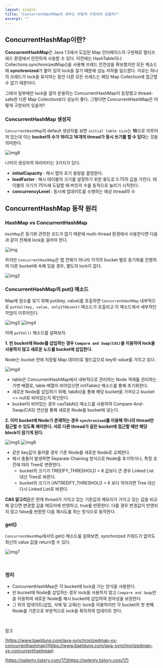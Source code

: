 ```yaml
---
layout: single
title: "ConcurrentHashMap의 내부는 어떻게 구현되어 있을까?"
excerpt: ""
---
```


## ConcurrentHashMap이란?

**ConcurrentHashMap**은 Java 1.5에서 도입된 Map 인터페이스의 구현체로 멀티쓰레드 환경에서 안전하게 사용할 수 있다. 이전에는 HashTable이나 Collections.synchronizedMap()을 사용해 쓰레드 안전성을 확보했지만 모든 메소드에 **synchronized**가 붙어 있어 lock을 걸기 때문에 성능 저하를 일으켰다. 이유는 하나의 쓰레드가 lock을 유지하는 동안 다른 모든 쓰레드는 해당 Map Collection에 접근할 수 없기 때문이다.

그래서 일부에만 lock을 걸어 운용하는 ConcurrentHashMap이 등장했고 thread-safe한 다른 Map Collection보다 성능이 좋다. 그렇다면 ConcurrentHashMap은 어떻게 구현되어 있을까?

### ConcurrentHashMap 생성자

`ConcurrentHashMap`의 default 생성자를 보면 `initial table size`는 **16**으로 이루어져 있는데 이는 **bucket의 수가 16이고 16개의 thread가 동시 쓰기를 할 수 있다**는 것을 의미한다.

![img8](/assets/images/ConcurrentHashmap2.png)

나머지 생성자의 파라미터는 3가지가 있다.

- **initialCapacity** : 해시 맵의 초기 용량을 결정한다.
- **loadFactor** : 해시 테이블의 크기를 설정하기 위한 용도로 0.75의 값을 가진다. 테이블의 크기가 75%에 도달할 때 버킷의 수를 동적으로 늘리기 시작한다.
- **concurrencyLevel** : 동시에 업데이트를 수행하는 예상 thread의 수

## ConcurrentHashMap 동작 원리

### HashMap vs ConcurrentHashMap

`HashMap`은 동기화 관련한 코드가 없기 때문에 multi-thread 환경에서 사용한다면 다음과 같이 전체에 lock을 걸어야 한다.

![img](/assets/images/HashMap.png)

하지만 `ConcurrentHashMap`은 맵 전체가 아니라 각각의 bucket 별로 동기화를 진행하여 다른 bucket에 속해 있을 경우, 별도의 lock이 없다.

![img2](/assets/images/ConcurrentHashmap.png)

### ConcurrentHashMap의 put() 메소드

Map에 원소를 넣기 위해 put(key, value)를 호출하면 `ConcurrentHashMap` 내부적으로 `putVal(key, value, onlyIfAbsent)` 메소드가 호출되고 이 메소드에서 세부적인 작업이 이루어진다.

![img3](/assets/images/ConcurrentHashmap_put()1.png)
![img4](/assets/images/ConcurrentHashmap_put()2.png)

이제 `putVal()` 메소드를 살펴보자.

**1. 빈 bucket에 Node를 삽입하는 경우 `Compare and Swap(CAS)`을 이용하여 lock을 사용하지 않고 새로운 노드를 bucket에 삽입한다.**

Node는 bucket 안에 저장될 Map 데이터로 필드값으로 key와 value를 가지고 있다. 

![img4](/assets/images/ConcurrentHashmap_put()3.png)

- table은 ConcurrentHashMap에서 내부적으로 관리하는 Node 객체를 관리하는 가변 배열로, table 배열이 비어있으면 initTable() 메소드를 통해 초기화한다.
- 새로운 Node를 삽입하기 위해, tabAt()을 통해 해당 bucket을 가져오고 bucket == null로 비어있는지 확인한다.
- bucket이 비어있는 경우 casTabAt() 메소드를 사용하여 Compare-And-Swap(CAS) 연산을 통해 새로운 Node를 bucket에 넣는다.

**2. 이미 bucket에 Node가 존재하는 경우 `synchronized`를 이용해 하나의 thread만 접근할 수 있도록 제어한다. 서로 다른 thread가 같은 bucket에 접근할 때만 해당 block이 잠기게 된다.**

![img5](/assets/images/ConcurrentHashmap.put()4.png)
![img6](/assets/images/ConcurrentHashmap.put()5.png)

- 같은 key값이 들어올 경우 기존 Node를 새로운 Node로 교체한다. 
- 해시 충돌이 발생하면 Separate Chaining 방식으로 Node를 추가하거나, 특정 조건에 따라 Tree로 변환한다.
  - bucket의 크기가 TREEIFY_THRESHOLD = 8 값보다 큰 경우 Linked List 대신 Tree로 바뀐다.
  - bucket의 크기가 UNTREEIFY_THRESHOLD = 6 보다 작아지면 Tree 대신 다시 Linked List로 바뀐다.

**CAS 알고리**즘은 현재 thread가 가지고 있는 기존값과 메모리가 가지고 있는 값을 비교해 같으면 변경할 값을 메모리에 반영하고, true를 반환한다. 다를 경우 변경값이 반영되지 않고 false를 반환한 다음 재시도를 하는 방식으로 동작한다.

### get()

`ConcurrentHashMap`에서의 get() 메소드를 살펴보면, synchroized 키워드가 없어도 최신의 value 값을 return할 수 있다.

![img7](/assets/images/ConcurrentHashmap.get().png)

<br>

### 정리

- ConcurrentHashMap은 각 bucket에 lock을 거는 방식을 사용한다.
- 빈 bucket에 Node를 삽입하는 경우 lock을 사용하지 않고 `Compare and Swap`만을 이용하여 새로운 Node를 해시 bucket에 삽입하여 원자성을 보장한다.
- 그 외의 업데이트(삽입, 삭제 및 교체)는 lock을 이용하지만 각 bucket의 첫 번째 Node를 기준으로 부분적으로 lock을 획득하여 업데이트 한다.

<br>

참고

[https://www.baeldung.com/java-synchronizedmap-vs-concurrenthashmap](https://www.baeldung.com/java-synchronizedmap-vs-concurrenthashmap)

[https://pplenty.tistory.com/17](https://pplenty.tistory.com/17)
